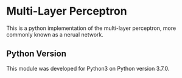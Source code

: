 # Multi-Layer Perceptron

This is a python implementation of the multi-layer perceptron, more commonly known as a nerual network.

## Python Version

This module was developed for Python3 on Python version 3.7.0.

